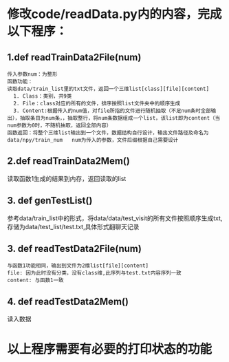 # 修改code/readData.py内的内容，完成以下程序：
## 1.def readTrainData2File(num)

    传入参数num：为整形
    函数功能：	
    读取data/train_list里的txt文件，返回一个三维list[class][file][content]
      1. Class：类别，共9类
      2. File：class对应的所有的文件，排序按照list文件夹中的顺序生成
      3. Content:根据传入的num值，对file所指的文件进行随机抽取（不足num条时全部输出），抽取条目为num条，，抽取整行，将num条数据组成一个list，该list即为content（当num参数为0时，不随机抽取，返回全部内容）
    函数返回：将整个三维list输出到一个文件，数据结构自行设计，输出文件路径及命名为data/npy/train_num   num为传入的参数，文件后缀根据自己需要设计

## 2.def readTrainData2Mem()

  读取函数1生成的结果到内存，返回读取的list



## 3. def genTestList()

  参考data/train_list中的形式，将data/data/test_visit的所有文件按照顺序生成txt,存储为data/test_list/test.txt,具体形式翻聊天记录

## 3. def readTestData2File(num)
    
    与函数1功能相同，输出到文件为2维list[file][content]
    file: 因为此时没有分类，没有class维,此序列与test.txt内容序列一致
    content: 与函数1一致

## 4. def readTestData2Mem()

  读入数据



# 以上程序需要有必要的打印状态的功能
